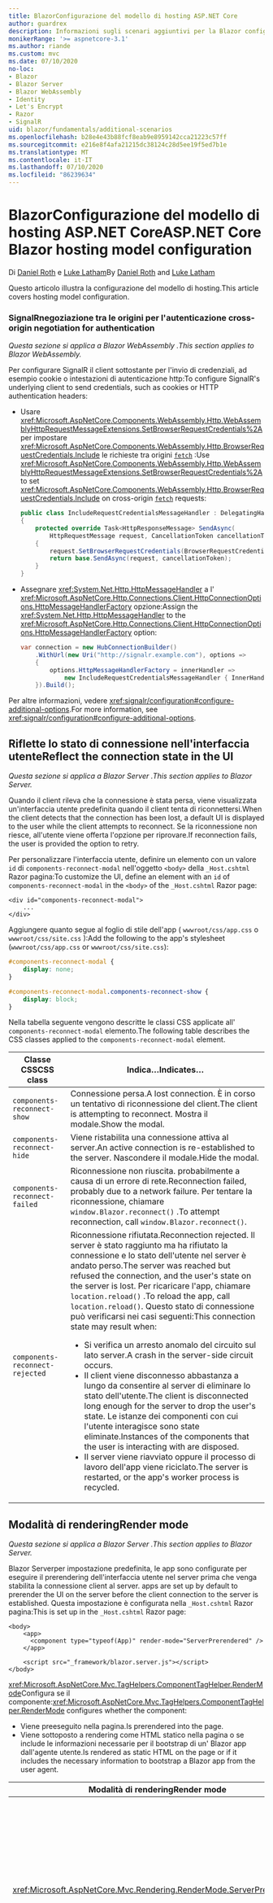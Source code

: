 ```yaml
---
title: BlazorConfigurazione del modello di hosting ASP.NET Core
author: guardrex
description: Informazioni sugli scenari aggiuntivi per la Blazor configurazione del modello di hosting di ASP.NET Core.
monikerRange: '>= aspnetcore-3.1'
ms.author: riande
ms.custom: mvc
ms.date: 07/10/2020
no-loc:
- Blazor
- Blazor Server
- Blazor WebAssembly
- Identity
- Let's Encrypt
- Razor
- SignalR
uid: blazor/fundamentals/additional-scenarios
ms.openlocfilehash: b28e4e43b88fcf8eab9e8959142cca21223c57ff
ms.sourcegitcommit: e216e8f4afa21215dc38124c28d5ee19f5ed7b1e
ms.translationtype: MT
ms.contentlocale: it-IT
ms.lasthandoff: 07/10/2020
ms.locfileid: "86239634"
---
```

# <a name="aspnet-core-blazor-hosting-model-configuration"></a><span data-ttu-id="7ac88-103">BlazorConfigurazione del modello di hosting ASP.NET Core</span><span class="sxs-lookup"><span data-stu-id="7ac88-103">ASP.NET Core Blazor hosting model configuration</span></span>

<span data-ttu-id="7ac88-104">Di [Daniel Roth](https://github.com/danroth27) e [Luke Latham](https://github.com/guardrex)</span><span class="sxs-lookup"><span data-stu-id="7ac88-104">By [Daniel Roth](https://github.com/danroth27) and [Luke Latham](https://github.com/guardrex)</span></span>

<span data-ttu-id="7ac88-105">Questo articolo illustra la configurazione del modello di hosting.</span><span class="sxs-lookup"><span data-stu-id="7ac88-105">This article covers hosting model configuration.</span></span>

### <a name="signalr-cross-origin-negotiation-for-authentication"></a>SignalR<span data-ttu-id="7ac88-106">negoziazione tra le origini per l'autenticazione</span><span class="sxs-lookup"><span data-stu-id="7ac88-106"> cross-origin negotiation for authentication</span></span>

<span data-ttu-id="7ac88-107">*Questa sezione si applica a Blazor WebAssembly .*</span><span class="sxs-lookup"><span data-stu-id="7ac88-107">*This section applies to Blazor WebAssembly.*</span></span>

<span data-ttu-id="7ac88-108">Per configurare SignalR il client sottostante per l'invio di credenziali, ad esempio cookie o intestazioni di autenticazione http:</span><span class="sxs-lookup"><span data-stu-id="7ac88-108">To configure SignalR's underlying client to send credentials, such as cookies or HTTP authentication headers:</span></span>

* <span data-ttu-id="7ac88-109">Usare <xref:Microsoft.AspNetCore.Components.WebAssembly.Http.WebAssemblyHttpRequestMessageExtensions.SetBrowserRequestCredentials%2A> per impostare <xref:Microsoft.AspNetCore.Components.WebAssembly.Http.BrowserRequestCredentials.Include> le richieste tra origini [`fetch`](https://developer.mozilla.org/docs/Web/API/Fetch_API/Using_Fetch) :</span><span class="sxs-lookup"><span data-stu-id="7ac88-109">Use <xref:Microsoft.AspNetCore.Components.WebAssembly.Http.WebAssemblyHttpRequestMessageExtensions.SetBrowserRequestCredentials%2A> to set <xref:Microsoft.AspNetCore.Components.WebAssembly.Http.BrowserRequestCredentials.Include> on cross-origin [`fetch`](https://developer.mozilla.org/docs/Web/API/Fetch_API/Using_Fetch) requests:</span></span>

  ```csharp
  public class IncludeRequestCredentialsMessageHandler : DelegatingHandler
  {
      protected override Task<HttpResponseMessage> SendAsync(
          HttpRequestMessage request, CancellationToken cancellationToken)
      {
          request.SetBrowserRequestCredentials(BrowserRequestCredentials.Include);
          return base.SendAsync(request, cancellationToken);
      }
  }
  ```

* <span data-ttu-id="7ac88-110">Assegnare <xref:System.Net.Http.HttpMessageHandler> a l' <xref:Microsoft.AspNetCore.Http.Connections.Client.HttpConnectionOptions.HttpMessageHandlerFactory> opzione:</span><span class="sxs-lookup"><span data-stu-id="7ac88-110">Assign the <xref:System.Net.Http.HttpMessageHandler> to the <xref:Microsoft.AspNetCore.Http.Connections.Client.HttpConnectionOptions.HttpMessageHandlerFactory> option:</span></span>

  ```csharp
  var connection = new HubConnectionBuilder()
      .WithUrl(new Uri("http://signalr.example.com"), options =>
      {
          options.HttpMessageHandlerFactory = innerHandler => 
              new IncludeRequestCredentialsMessageHandler { InnerHandler = innerHandler };
      }).Build();
  ```

<span data-ttu-id="7ac88-111">Per altre informazioni, vedere <xref:signalr/configuration#configure-additional-options>.</span><span class="sxs-lookup"><span data-stu-id="7ac88-111">For more information, see <xref:signalr/configuration#configure-additional-options>.</span></span>

## <a name="reflect-the-connection-state-in-the-ui"></a><span data-ttu-id="7ac88-112">Riflette lo stato di connessione nell'interfaccia utente</span><span class="sxs-lookup"><span data-stu-id="7ac88-112">Reflect the connection state in the UI</span></span>

<span data-ttu-id="7ac88-113">*Questa sezione si applica a Blazor Server .*</span><span class="sxs-lookup"><span data-stu-id="7ac88-113">*This section applies to Blazor Server.*</span></span>

<span data-ttu-id="7ac88-114">Quando il client rileva che la connessione è stata persa, viene visualizzata un'interfaccia utente predefinita quando il client tenta di riconnettersi.</span><span class="sxs-lookup"><span data-stu-id="7ac88-114">When the client detects that the connection has been lost, a default UI is displayed to the user while the client attempts to reconnect.</span></span> <span data-ttu-id="7ac88-115">Se la riconnessione non riesce, all'utente viene offerta l'opzione per riprovare.</span><span class="sxs-lookup"><span data-stu-id="7ac88-115">If reconnection fails, the user is provided the option to retry.</span></span>

<span data-ttu-id="7ac88-116">Per personalizzare l'interfaccia utente, definire un elemento con un valore `id` di `components-reconnect-modal` nell'oggetto `<body>` della `_Host.cshtml` Razor pagina:</span><span class="sxs-lookup"><span data-stu-id="7ac88-116">To customize the UI, define an element with an `id` of `components-reconnect-modal` in the `<body>` of the `_Host.cshtml` Razor page:</span></span>

```cshtml
<div id="components-reconnect-modal">
    ...
</div>
```

<span data-ttu-id="7ac88-117">Aggiungere quanto segue al foglio di stile dell'app ( `wwwroot/css/app.css` o `wwwroot/css/site.css` ):</span><span class="sxs-lookup"><span data-stu-id="7ac88-117">Add the following to the app's stylesheet (`wwwroot/css/app.css` or `wwwroot/css/site.css`):</span></span>

```css
#components-reconnect-modal {
    display: none;
}

#components-reconnect-modal.components-reconnect-show {
    display: block;
}
```

<span data-ttu-id="7ac88-118">Nella tabella seguente vengono descritte le classi CSS applicate all' `components-reconnect-modal` elemento.</span><span class="sxs-lookup"><span data-stu-id="7ac88-118">The following table describes the CSS classes applied to the `components-reconnect-modal` element.</span></span>

| <span data-ttu-id="7ac88-119">Classe CSS</span><span class="sxs-lookup"><span data-stu-id="7ac88-119">CSS class</span></span>                       | <span data-ttu-id="7ac88-120">Indica&hellip;</span><span class="sxs-lookup"><span data-stu-id="7ac88-120">Indicates&hellip;</span></span> |
| ------------------------------- | ----------------- |
| `components-reconnect-show`     | <span data-ttu-id="7ac88-121">Connessione persa.</span><span class="sxs-lookup"><span data-stu-id="7ac88-121">A lost connection.</span></span> <span data-ttu-id="7ac88-122">È in corso un tentativo di riconnessione del client.</span><span class="sxs-lookup"><span data-stu-id="7ac88-122">The client is attempting to reconnect.</span></span> <span data-ttu-id="7ac88-123">Mostra il modale.</span><span class="sxs-lookup"><span data-stu-id="7ac88-123">Show the modal.</span></span> |
| `components-reconnect-hide`     | <span data-ttu-id="7ac88-124">Viene ristabilita una connessione attiva al server.</span><span class="sxs-lookup"><span data-stu-id="7ac88-124">An active connection is re-established to the server.</span></span> <span data-ttu-id="7ac88-125">Nascondere il modale.</span><span class="sxs-lookup"><span data-stu-id="7ac88-125">Hide the modal.</span></span> |
| `components-reconnect-failed`   | <span data-ttu-id="7ac88-126">Riconnessione non riuscita. probabilmente a causa di un errore di rete.</span><span class="sxs-lookup"><span data-stu-id="7ac88-126">Reconnection failed, probably due to a network failure.</span></span> <span data-ttu-id="7ac88-127">Per tentare la riconnessione, chiamare `window.Blazor.reconnect()` .</span><span class="sxs-lookup"><span data-stu-id="7ac88-127">To attempt reconnection, call `window.Blazor.reconnect()`.</span></span> |
| `components-reconnect-rejected` | <span data-ttu-id="7ac88-128">Riconnessione rifiutata.</span><span class="sxs-lookup"><span data-stu-id="7ac88-128">Reconnection rejected.</span></span> <span data-ttu-id="7ac88-129">Il server è stato raggiunto ma ha rifiutato la connessione e lo stato dell'utente nel server è andato perso.</span><span class="sxs-lookup"><span data-stu-id="7ac88-129">The server was reached but refused the connection, and the user's state on the server is lost.</span></span> <span data-ttu-id="7ac88-130">Per ricaricare l'app, chiamare `location.reload()` .</span><span class="sxs-lookup"><span data-stu-id="7ac88-130">To reload the app, call `location.reload()`.</span></span> <span data-ttu-id="7ac88-131">Questo stato di connessione può verificarsi nei casi seguenti:</span><span class="sxs-lookup"><span data-stu-id="7ac88-131">This connection state may result when:</span></span><ul><li><span data-ttu-id="7ac88-132">Si verifica un arresto anomalo del circuito sul lato server.</span><span class="sxs-lookup"><span data-stu-id="7ac88-132">A crash in the server-side circuit occurs.</span></span></li><li><span data-ttu-id="7ac88-133">Il client viene disconnesso abbastanza a lungo da consentire al server di eliminare lo stato dell'utente.</span><span class="sxs-lookup"><span data-stu-id="7ac88-133">The client is disconnected long enough for the server to drop the user's state.</span></span> <span data-ttu-id="7ac88-134">Le istanze dei componenti con cui l'utente interagisce sono state eliminate.</span><span class="sxs-lookup"><span data-stu-id="7ac88-134">Instances of the components that the user is interacting with are disposed.</span></span></li><li><span data-ttu-id="7ac88-135">Il server viene riavviato oppure il processo di lavoro dell'app viene riciclato.</span><span class="sxs-lookup"><span data-stu-id="7ac88-135">The server is restarted, or the app's worker process is recycled.</span></span></li></ul> |

## <a name="render-mode"></a><span data-ttu-id="7ac88-136">Modalità di rendering</span><span class="sxs-lookup"><span data-stu-id="7ac88-136">Render mode</span></span>

<span data-ttu-id="7ac88-137">*Questa sezione si applica a Blazor Server .*</span><span class="sxs-lookup"><span data-stu-id="7ac88-137">*This section applies to Blazor Server.*</span></span>

Blazor Server<span data-ttu-id="7ac88-138">per impostazione predefinita, le app sono configurate per eseguire il prerendering dell'interfaccia utente nel server prima che venga stabilita la connessione client al server.</span><span class="sxs-lookup"><span data-stu-id="7ac88-138"> apps are set up by default to prerender the UI on the server before the client connection to the server is established.</span></span> <span data-ttu-id="7ac88-139">Questa impostazione è configurata nella `_Host.cshtml` Razor pagina:</span><span class="sxs-lookup"><span data-stu-id="7ac88-139">This is set up in the `_Host.cshtml` Razor page:</span></span>

```cshtml
<body>
    <app>
      <component type="typeof(App)" render-mode="ServerPrerendered" />
    </app>

    <script src="_framework/blazor.server.js"></script>
</body>
```

<span data-ttu-id="7ac88-140"><xref:Microsoft.AspNetCore.Mvc.TagHelpers.ComponentTagHelper.RenderMode>Configura se il componente:</span><span class="sxs-lookup"><span data-stu-id="7ac88-140"><xref:Microsoft.AspNetCore.Mvc.TagHelpers.ComponentTagHelper.RenderMode> configures whether the component:</span></span>

* <span data-ttu-id="7ac88-141">Viene preeseguito nella pagina.</span><span class="sxs-lookup"><span data-stu-id="7ac88-141">Is prerendered into the page.</span></span>
* <span data-ttu-id="7ac88-142">Viene sottoposto a rendering come HTML statico nella pagina o se include le informazioni necessarie per il bootstrap di un' Blazor app dall'agente utente.</span><span class="sxs-lookup"><span data-stu-id="7ac88-142">Is rendered as static HTML on the page or if it includes the necessary information to bootstrap a Blazor app from the user agent.</span></span>

| <span data-ttu-id="7ac88-143">Modalità di rendering</span><span class="sxs-lookup"><span data-stu-id="7ac88-143">Render mode</span></span> | <span data-ttu-id="7ac88-144">Descrizione</span><span class="sxs-lookup"><span data-stu-id="7ac88-144">Description</span></span> |
| --- | --- |
| <xref:Microsoft.AspNetCore.Mvc.Rendering.RenderMode.ServerPrerendered> | <span data-ttu-id="7ac88-145">Esegue il rendering del componente in HTML statico e include un marcatore per un' Blazor Server app.</span><span class="sxs-lookup"><span data-stu-id="7ac88-145">Renders the component into static HTML and includes a marker for a Blazor Server app.</span></span> <span data-ttu-id="7ac88-146">Quando l'agente utente viene avviato, questo marcatore viene usato per il bootstrap di un' Blazor app.</span><span class="sxs-lookup"><span data-stu-id="7ac88-146">When the user-agent starts, this marker is used to bootstrap a Blazor app.</span></span> |
| <xref:Microsoft.AspNetCore.Mvc.Rendering.RenderMode.Server> | <span data-ttu-id="7ac88-147">Esegue il rendering di un marcatore per un' Blazor Server app.</span><span class="sxs-lookup"><span data-stu-id="7ac88-147">Renders a marker for a Blazor Server app.</span></span> <span data-ttu-id="7ac88-148">L'output del componente non è incluso.</span><span class="sxs-lookup"><span data-stu-id="7ac88-148">Output from the component isn't included.</span></span> <span data-ttu-id="7ac88-149">Quando l'agente utente viene avviato, questo marcatore viene usato per il bootstrap di un' Blazor app.</span><span class="sxs-lookup"><span data-stu-id="7ac88-149">When the user-agent starts, this marker is used to bootstrap a Blazor app.</span></span> |
| <xref:Microsoft.AspNetCore.Mvc.Rendering.RenderMode.Static> | <span data-ttu-id="7ac88-150">Esegue il rendering del componente in HTML statico.</span><span class="sxs-lookup"><span data-stu-id="7ac88-150">Renders the component into static HTML.</span></span> |

<span data-ttu-id="7ac88-151">Il rendering dei componenti server da una pagina HTML statica non è supportato.</span><span class="sxs-lookup"><span data-stu-id="7ac88-151">Rendering server components from a static HTML page isn't supported.</span></span>

## <a name="configure-the-signalr-client-for-blazor-server-apps"></a><span data-ttu-id="7ac88-152">Configurare il SignalR client per le Blazor Server app</span><span class="sxs-lookup"><span data-stu-id="7ac88-152">Configure the SignalR client for Blazor Server apps</span></span>

<span data-ttu-id="7ac88-153">*Questa sezione si applica a Blazor Server .*</span><span class="sxs-lookup"><span data-stu-id="7ac88-153">*This section applies to Blazor Server.*</span></span>

<span data-ttu-id="7ac88-154">Configurare il SignalR client usato dalle Blazor Server app nel `Pages/_Host.cshtml` file.</span><span class="sxs-lookup"><span data-stu-id="7ac88-154">Configure the SignalR client used by Blazor Server apps in the `Pages/_Host.cshtml` file.</span></span> <span data-ttu-id="7ac88-155">Inserire uno script che chiami `Blazor.start` dopo lo `_framework/blazor.server.js` script e all'interno del `</body>` tag.</span><span class="sxs-lookup"><span data-stu-id="7ac88-155">Place a script that calls `Blazor.start` after the `_framework/blazor.server.js` script and inside the `</body>` tag.</span></span>

### <a name="logging"></a><span data-ttu-id="7ac88-156">Registrazione</span><span class="sxs-lookup"><span data-stu-id="7ac88-156">Logging</span></span>

<span data-ttu-id="7ac88-157">Per configurare la SignalR registrazione del client:</span><span class="sxs-lookup"><span data-stu-id="7ac88-157">To configure SignalR client logging:</span></span>

* <span data-ttu-id="7ac88-158">Aggiungere un `autostart="false"` attributo al `<script>` tag per lo `blazor.server.js` script.</span><span class="sxs-lookup"><span data-stu-id="7ac88-158">Add an `autostart="false"` attribute to the `<script>` tag for the `blazor.server.js` script.</span></span>
* <span data-ttu-id="7ac88-159">Passare un oggetto di configurazione ( `configureSignalR` ) che chiama `configureLogging` con il livello di registrazione nel generatore client.</span><span class="sxs-lookup"><span data-stu-id="7ac88-159">Pass in a configuration object (`configureSignalR`) that calls `configureLogging` with the log level on the client builder.</span></span>

```cshtml
    ...

    <script src="_framework/blazor.server.js" autostart="false"></script>
    <script>
      Blazor.start({
        configureSignalR: function (builder) {
          builder.configureLogging("information");
        }
      });
    </script>
</body>
```

<span data-ttu-id="7ac88-160">Nell'esempio precedente, `information` è equivalente a un livello di log di <xref:Microsoft.Extensions.Logging.LogLevel.Information?displayProperty=nameWithType> .</span><span class="sxs-lookup"><span data-stu-id="7ac88-160">In the preceding example, `information` is equivalent to a log level of <xref:Microsoft.Extensions.Logging.LogLevel.Information?displayProperty=nameWithType>.</span></span>

### <a name="modify-the-reconnection-handler"></a><span data-ttu-id="7ac88-161">Modificare il gestore di riconnessione</span><span class="sxs-lookup"><span data-stu-id="7ac88-161">Modify the reconnection handler</span></span>

<span data-ttu-id="7ac88-162">Gli eventi di connessione del circuito del gestore di riconnessione possono essere modificati per comportamenti personalizzati, ad esempio:</span><span class="sxs-lookup"><span data-stu-id="7ac88-162">The reconnection handler's circuit connection events can be modified for custom behaviors, such as:</span></span>

* <span data-ttu-id="7ac88-163">Per inviare una notifica all'utente se la connessione viene eliminata.</span><span class="sxs-lookup"><span data-stu-id="7ac88-163">To notify the user if the connection is dropped.</span></span>
* <span data-ttu-id="7ac88-164">Per eseguire la registrazione (dal client) quando si connette un circuito.</span><span class="sxs-lookup"><span data-stu-id="7ac88-164">To perform logging (from the client) when a circuit is connected.</span></span>

<span data-ttu-id="7ac88-165">Per modificare gli eventi di connessione:</span><span class="sxs-lookup"><span data-stu-id="7ac88-165">To modify the connection events:</span></span>

* <span data-ttu-id="7ac88-166">Aggiungere un `autostart="false"` attributo al `<script>` tag per lo `blazor.server.js` script.</span><span class="sxs-lookup"><span data-stu-id="7ac88-166">Add an `autostart="false"` attribute to the `<script>` tag for the `blazor.server.js` script.</span></span>
* <span data-ttu-id="7ac88-167">Registra i callback per le modifiche della connessione per le connessioni eliminate ( `onConnectionDown` ) e le connessioni stabilite/ristabilite ( `onConnectionUp` ).</span><span class="sxs-lookup"><span data-stu-id="7ac88-167">Register callbacks for connection changes for dropped connections (`onConnectionDown`) and established/re-established connections (`onConnectionUp`).</span></span> <span data-ttu-id="7ac88-168">**Entrambi** `onConnectionDown` `onConnectionUp`è necessario specificare e.</span><span class="sxs-lookup"><span data-stu-id="7ac88-168">**Both** `onConnectionDown` and `onConnectionUp` must be specified.</span></span>

```cshtml
    ...

    <script src="_framework/blazor.server.js" autostart="false"></script>
    <script>
      Blazor.start({
        reconnectionHandler: {
          onConnectionDown: (options, error) => console.error(error);
          onConnectionUp: () => console.log("Up, up, and away!");
        }
      });
    </script>
</body>
```

### <a name="adjust-the-reconnection-retry-count-and-interval"></a><span data-ttu-id="7ac88-169">Modificare il numero di tentativi di riconnessione e l'intervallo</span><span class="sxs-lookup"><span data-stu-id="7ac88-169">Adjust the reconnection retry count and interval</span></span>

<span data-ttu-id="7ac88-170">Per modificare il numero di tentativi di riconnessione e l'intervallo:</span><span class="sxs-lookup"><span data-stu-id="7ac88-170">To adjust the reconnection retry count and interval:</span></span>

* <span data-ttu-id="7ac88-171">Aggiungere un `autostart="false"` attributo al `<script>` tag per lo `blazor.server.js` script.</span><span class="sxs-lookup"><span data-stu-id="7ac88-171">Add an `autostart="false"` attribute to the `<script>` tag for the `blazor.server.js` script.</span></span>
* <span data-ttu-id="7ac88-172">Impostare il numero di tentativi ( `maxRetries` ) e il periodo di tempo in millisecondi consentiti per ogni nuovo tentativo ( `retryIntervalMilliseconds` ).</span><span class="sxs-lookup"><span data-stu-id="7ac88-172">Set the number of retries (`maxRetries`) and period in milliseconds permitted for each retry attempt (`retryIntervalMilliseconds`).</span></span>

```cshtml
    ...

    <script src="_framework/blazor.server.js" autostart="false"></script>
    <script>
      Blazor.start({
        reconnectionOptions: {
          maxRetries: 3,
          retryIntervalMilliseconds: 2000
        }
      });
    </script>
</body>
```

### <a name="hide-or-replace-the-reconnection-display"></a><span data-ttu-id="7ac88-173">Nascondi o Sostituisci la visualizzazione di riconnessione</span><span class="sxs-lookup"><span data-stu-id="7ac88-173">Hide or replace the reconnection display</span></span>

<span data-ttu-id="7ac88-174">Per nascondere la visualizzazione della riconnessione:</span><span class="sxs-lookup"><span data-stu-id="7ac88-174">To hide the reconnection display:</span></span>

* <span data-ttu-id="7ac88-175">Aggiungere un `autostart="false"` attributo al `<script>` tag per lo `blazor.server.js` script.</span><span class="sxs-lookup"><span data-stu-id="7ac88-175">Add an `autostart="false"` attribute to the `<script>` tag for the `blazor.server.js` script.</span></span>
* <span data-ttu-id="7ac88-176">Impostare il gestore di riconnessione `_reconnectionDisplay` su un oggetto vuoto ( `{}` o `new Object()` ).</span><span class="sxs-lookup"><span data-stu-id="7ac88-176">Set the reconnection handler's `_reconnectionDisplay` to an empty object (`{}` or `new Object()`).</span></span>

```cshtml
    ...

    <script src="_framework/blazor.server.js" autostart="false"></script>
    <script>
      window.addEventListener('beforeunload', function () {
        Blazor.defaultReconnectionHandler._reconnectionDisplay = {};
      });
    </script>
</body>
```

<span data-ttu-id="7ac88-177">Per sostituire la visualizzazione della riconnessione, impostare `_reconnectionDisplay` nell'esempio precedente sull'elemento per la visualizzazione:</span><span class="sxs-lookup"><span data-stu-id="7ac88-177">To replace the reconnection display, set `_reconnectionDisplay` in the preceding example to the element for display:</span></span>

```javascript
Blazor.defaultReconnectionHandler._reconnectionDisplay = 
  document.getElementById("{ELEMENT ID}");
```

<span data-ttu-id="7ac88-178">Il segnaposto `{ELEMENT ID}` è l'ID dell'elemento HTML da visualizzare.</span><span class="sxs-lookup"><span data-stu-id="7ac88-178">The placeholder `{ELEMENT ID}` is the ID of the HTML element to display.</span></span>

## <a name="additional-resources"></a><span data-ttu-id="7ac88-179">Risorse aggiuntive</span><span class="sxs-lookup"><span data-stu-id="7ac88-179">Additional resources</span></span>

* <xref:fundamentals/logging/index>
